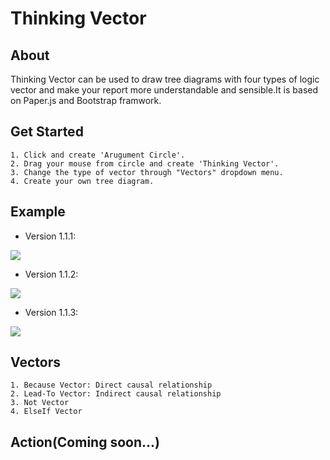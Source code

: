 # Thinking Vector

## About
Thinking Vector can be used to draw tree diagrams with four types of logic vector and make your report more understandable and sensible.It is based on Paper.js and Bootstrap framwork.

## Get Started
	1. Click and create 'Arugument Circle'.
	2. Drag your mouse from circle and create 'Thinking Vector'.
	3. Change the type of vector through "Vectors" dropdown menu.
	4. Create your own tree diagram.
## Example
- Version 1.1.1:

![](http://i.imgur.com/hmFocUy.png)
- Version 1.1.2:

![](http://i.imgur.com/MDpsYEf.png)
- Version 1.1.3:

![](http://i.imgur.com/ZGYuv9r.png)
## Vectors
	1. Because Vector: Direct causal relationship
	2. Lead-To Vector: Indirect causal relationship
	3. Not Vector
	4. ElseIf Vector
## Action(Coming soon...)
  

